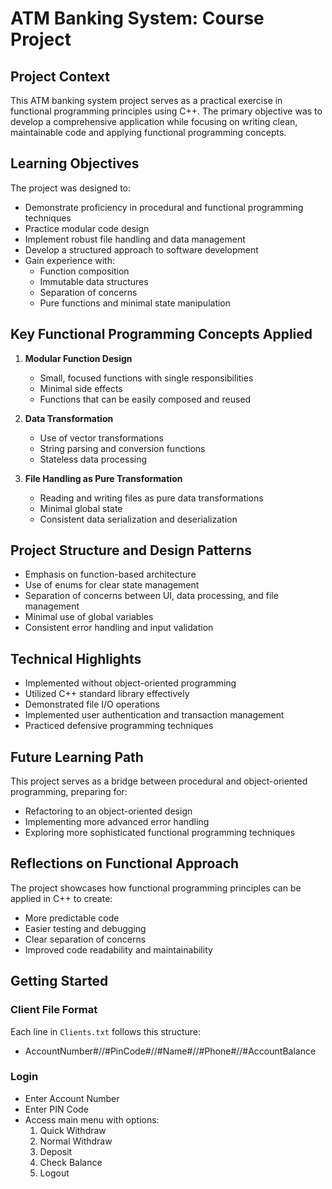 # ATM Banking System: Course Project

## Project Context

This ATM banking system project serves as a practical exercise in functional programming principles using C++. The primary objective was to develop a comprehensive application while focusing on writing clean, maintainable code and applying functional programming concepts.

## Learning Objectives

The project was designed to:
- Demonstrate proficiency in procedural and functional programming techniques
- Practice modular code design
- Implement robust file handling and data management
- Develop a structured approach to software development
- Gain experience with:
  - Function composition
  - Immutable data structures
  - Separation of concerns
  - Pure functions and minimal state manipulation

## Key Functional Programming Concepts Applied

1. **Modular Function Design**
   - Small, focused functions with single responsibilities
   - Minimal side effects
   - Functions that can be easily composed and reused

2. **Data Transformation**
   - Use of vector transformations
   - String parsing and conversion functions
   - Stateless data processing

3. **File Handling as Pure Transformation**
   - Reading and writing files as pure data transformations
   - Minimal global state
   - Consistent data serialization and deserialization

## Project Structure and Design Patterns

- Emphasis on function-based architecture
- Use of enums for clear state management
- Separation of concerns between UI, data processing, and file management
- Minimal use of global variables
- Consistent error handling and input validation

## Technical Highlights

- Implemented without object-oriented programming
- Utilized C++ standard library effectively
- Demonstrated file I/O operations
- Implemented user authentication and transaction management
- Practiced defensive programming techniques

## Future Learning Path

This project serves as a bridge between procedural and object-oriented programming, preparing for:
- Refactoring to an object-oriented design
- Implementing more advanced error handling
- Exploring more sophisticated functional programming techniques

## Reflections on Functional Approach

The project showcases how functional programming principles can be applied in C++ to create:
- More predictable code
- Easier testing and debugging
- Clear separation of concerns
- Improved code readability and maintainability

## Getting Started
### Client File Format
Each line in `Clients.txt` follows this structure:
 - AccountNumber#//#PinCode#//#Name#//#Phone#//#AccountBalance

### Login
- Enter Account Number
- Enter PIN Code
- Access main menu with options:
  1. Quick Withdraw
  2. Normal Withdraw
  3. Deposit
  4. Check Balance
  5. Logout
